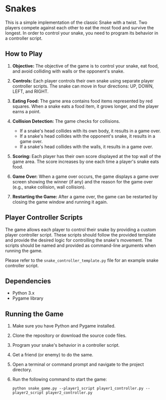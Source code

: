 # Snakes

This is a simple implementation of the classic Snake with a twist. Two players compete against each other to eat the most food and survive the longest. In order to control your snake, you need to program its behavior in a controller script.

## How to Play

1. **Objective:** The objective of the game is to control your snake, eat food, and avoid colliding with walls or the opponent's snake.

2. **Controls:** Each player controls their own snake using separate player controller scripts. The snake can move in four directions: UP, DOWN, LEFT, and RIGHT.

3. **Eating Food:** The game area contains food items represented by red squares. When a snake eats a food item, it grows longer, and the player earns a point.

4. **Collision Detection:** The game checks for collisions.
   - If a snake's head collides with its own body, it results in a game over.
   - If a snake's head collides with the opponent's snake, it results in a game over.
   - If a snake's head collides with the walls, it results in a game over.

5. **Scoring:** Each player has their own score displayed at the top wall of the game area. The score increases by one each time a player's snake eats food.

6. **Game Over:** When a game over occurs, the game displays a game over screen showing the winner (if any) and the reason for the game over (e.g., snake collision, wall collision).

7. **Restarting the Game:** After a game over, the game can be restarted by closing the game window and running it again.

## Player Controller Scripts

The game allows each player to control their snake by providing a custom player controller script. These scripts should follow the provided template and provide the desired logic for controlling the snake's movement. The scripts should be named and provided as command-line arguments when running the game.

Please refer to the `snake_controller_template.py` file for an example snake controller script.

## Dependencies

- Python 3.x
- Pygame library

## Running the Game

1. Make sure you have Python and Pygame installed.

2. Clone the repository or download the source code files.

3. Program your snake's behavior in a controller script.

4. Get a friend (or enemy) to do the same.

4. Open a terminal or command prompt and navigate to the project directory.

5. Run the following command to start the game:

   ```shell
   python snake_game.py --player1_script player1_controller.py --player2_script player2_controller.py
